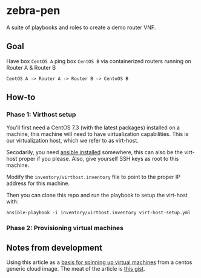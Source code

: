 # zebra-pen

A suite of playbooks and roles to create a demo router VNF.

## Goal

Have box `CentOS A` ping box `CentOS B` via containerized routers running on Router A & Router B

```
CentOS A -> Router A -> Router B -> CentoOS B
```

## How-to

### Phase 1: Virthost setup

You'll first need a CentOS 7.3 (with the latest packages) installed on a machine, this machine will need to have virtualization capabilities. This is our virtualization host, which we refer to as virt-host.

Secodarily, you need [ansible installed](http://docs.ansible.com/ansible/intro_installation.html) somewhere, this can also be the virt-host proper if you please. Also, give yourself SSH keys as root to this machine.

Modify the `inventory/virthost.inventory` file to point to the proper IP address for this machine.

Then you can clone this repo and run the playbook to setup the virt-host with:

```
ansible-playbook -i inventory/virthost.inventory virt-host-setup.yml
```

### Phase 2: Provisioning virtual machines



## Notes from development

Using this article as a [basis for spinning up virtual machines](http://giovannitorres.me/create-a-linux-lab-on-kvm-using-cloud-images.html) from a centos generic cloud image. The meat of the article is [this gist](https://gist.github.com/giovtorres/0049cec554179d96e0a8329930a6d724).
